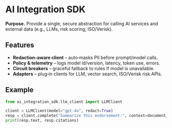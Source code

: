 # AI Integration SDK

**Purpose.** Provide a single, secure abstraction for calling AI services and external data (e.g., LLMs, risk scoring, ISO/Verisk).

## Features
- **Redaction‑aware client** – auto‑masks PII before prompt/model calls.
- **Policy & telemetry** – logs model id/version, latency, token use, errors.
- **Circuit breakers** – graceful fallback to rules if model is unavailable.
- **Adapters** – plug‑in clients for LLM, vector search, ISO/Verisk risk APIs.

## Example
```python
from ai_integration_sdk.llm_client import LLMClient

client = LLMClient(model="gpt-4o", redact=True)
resp = client.complete("Summarize this endorsement:", context=document_text)
print(resp.text, resp.citations)
```
